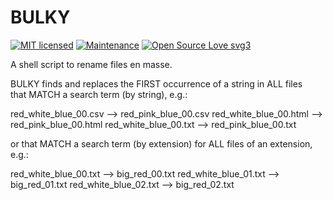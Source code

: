 # BULKY 

[![MIT licensed](https://img.shields.io/badge/license-MIT-blue.svg)](https://raw.githubusercontent.com/hyperium/hyper/master/LICENSE)
[![Maintenance](https://img.shields.io/badge/Maintained%3F-yes-green.svg)](https://GitHub.com/Naereen/StrapDown.js/graphs/commit-activity)
[![Open Source Love svg3](https://badges.frapsoft.com/os/v3/open-source.svg?v=103)](https://github.com/ellerbrock/open-source-badges/)

A shell script to rename files en masse. 

BULKY finds and replaces the FIRST occurrence of a string in ALL files  
that MATCH a search term (by string), e.g.:  

red_white_blue_00.csv --> red_pink_blue_00.csv
red_white_blue_00.html --> red_pink_blue_00.html 
red_white_blue_00.txt --> red_pink_blue_00.txt 

or that MATCH a search term (by extension) for ALL files of an extension, e.g.: 

red_white_blue_00.txt --> big_red_00.txt 
red_white_blue_01.txt --> big_red_01.txt
red_white_blue_02.txt --> big_red_02.txt 

